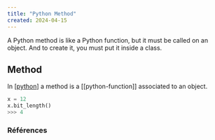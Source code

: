 ```yaml
---
title: "Python Method"
created: 2024-04-15
---
```


A Python method is like a Python function, but it must be called on an object.
And to create it, you must put it inside a class.

## Method

In [[python]] a method is a [[python-function]] associated to an object.

```python
x = 12
x.bit_length()
>>> 4
```

### Références

[//begin]: # "Autogenerated link references for markdown compatibility"
[python]: second-brain/python.md "Python"
[//end]: # "Autogenerated link references"
